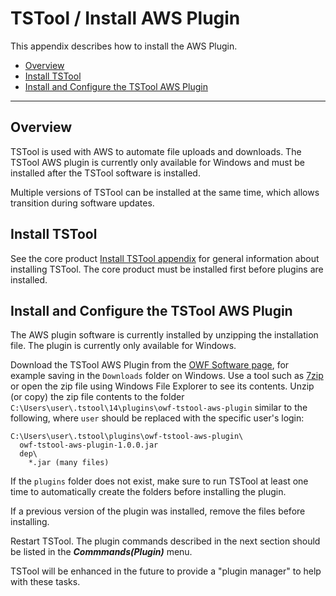 # TSTool / Install AWS Plugin #

This appendix describes how to install the AWS Plugin.

* [Overview](#overview)
* [Install TSTool](#install-tstool)
* [Install and Configure the TSTool AWS Plugin](#install-and-configure-the-tstool-aws-plugin)

-------

## Overview ##

TSTool is used with AWS to automate file uploads and downloads.
The TSTool AWS plugin is currently only available for Windows
and must be installed after the TSTool software is installed.

Multiple versions of TSTool can be installed at the same time, which allows transition during software updates.

## Install TSTool ##

See the core product [Install TSTool appendix](https://opencdss.state.co.us/tstool/latest/doc-user/appendix-install/install/)
for general information about installing TSTool.
The core product must be installed first before plugins are installed.

## Install and Configure the TSTool AWS Plugin ##

The AWS plugin software is currently installed by unzipping the installation file.
The plugin is currently only available for Windows.

Download the TSTool AWS Plugin from the [OWF Software page](https://software.openwaterfoundation.org/tstool-aws-plugin/),
for example saving in the `Downloads` folder on Windows.
Use a tool such as [7zip](https://www.7-zip.org/) or open the zip file using Windows File Explorer to see its contents.
Unzip (or copy) the zip file contents to the folder `C:\Users\user\.tstool\14\plugins\owf-tstool-aws-plugin` similar to the following,
where `user` should be replaced with the specific user's login:

```
C:\Users\user\.tstool\plugins\owf-tstool-aws-plugin\
  owf-tstool-aws-plugin-1.0.0.jar
  dep\
    *.jar (many files)
```

If the `plugins` folder does not exist, make sure to run TSTool at least one time to automatically create the folders
before installing the plugin.

If a previous version of the plugin was installed, remove the files before installing.

Restart TSTool.
The plugin commands described in the next section should be listed in the ***Commmands(Plugin)*** menu.

TSTool will be enhanced in the future to provide a "plugin manager" to help with these tasks.
